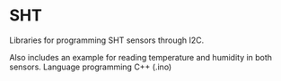 # SHT

Libraries for programming SHT sensors through I2C. 

Also includes an example for reading temperature and humidity in both sensors. Language programming C++ (.ino)
